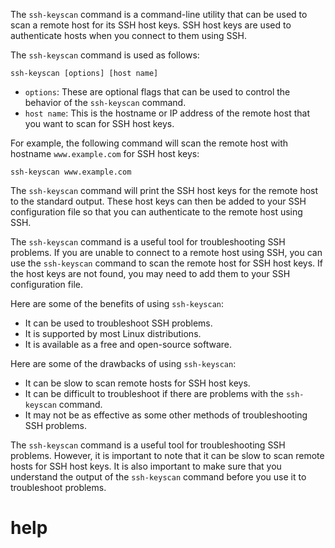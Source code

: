 The `ssh-keyscan` command is a command-line utility that can be used to scan a remote host for its SSH host keys. SSH host keys are used to authenticate hosts when you connect to them using SSH.

The `ssh-keyscan` command is used as follows:

```
ssh-keyscan [options] [host name]
```

* `options`: These are optional flags that can be used to control the behavior of the `ssh-keyscan` command.
* `host name`: This is the hostname or IP address of the remote host that you want to scan for SSH host keys.

For example, the following command will scan the remote host with hostname `www.example.com` for SSH host keys:

```
ssh-keyscan www.example.com
```

The `ssh-keyscan` command will print the SSH host keys for the remote host to the standard output. These host keys can then be added to your SSH configuration file so that you can authenticate to the remote host using SSH.

The `ssh-keyscan` command is a useful tool for troubleshooting SSH problems. If you are unable to connect to a remote host using SSH, you can use the `ssh-keyscan` command to scan the remote host for SSH host keys. If the host keys are not found, you may need to add them to your SSH configuration file.

Here are some of the benefits of using `ssh-keyscan`:

* It can be used to troubleshoot SSH problems.
* It is supported by most Linux distributions.
* It is available as a free and open-source software.

Here are some of the drawbacks of using `ssh-keyscan`:

* It can be slow to scan remote hosts for SSH host keys.
* It can be difficult to troubleshoot if there are problems with the `ssh-keyscan` command.
* It may not be as effective as some other methods of troubleshooting SSH problems.

The `ssh-keyscan` command is a useful tool for troubleshooting SSH problems. However, it is important to note that it can be slow to scan remote hosts for SSH host keys. It is also important to make sure that you understand the output of the `ssh-keyscan` command before you use it to troubleshoot problems.



# help 

```

```
